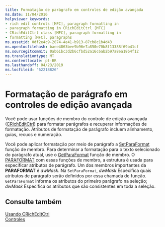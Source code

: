 ```yaml
---
title: Formatação de parágrafo em controles de edição avançada
ms.date: 11/04/2016
helpviewer_keywords:
- rich edit controls [MFC], paragraph formatting in
- paragraph formatting in CRichEditCtrl [MFC]
- CRichEditCtrl class [MFC], paragraph formatting in
- formatting [MFC], paragraphs
ms.assetid: 0df2e4c9-2074-4e41-b913-87cb8c1b4d43
ms.openlocfilehash: baee4863bee9b96e7a850e70b8f13388f69b41cf
ms.sourcegitcommit: 0ab61bc3d2b6cfbd52a16c6ab2b97a8ea1864f12
ms.translationtype: MT
ms.contentlocale: pt-BR
ms.lasthandoff: 04/23/2019
ms.locfileid: "62218826"
---
```

# <a name="paragraph-formatting-in-rich-edit-controls"></a>Formatação de parágrafo em controles de edição avançada

Você pode usar funções de membro do controle de edição avançada ([CRichEditCtrl](../mfc/reference/cricheditctrl-class.md)) para formatar parágrafos e recuperar informações de formatação. Atributos de formatação de parágrafo incluem alinhamento, guias, recuos e numeração.

Você pode aplicar formatação por meio de parágrafo a [SetParaFormat](../mfc/reference/cricheditctrl-class.md#setparaformat) função de membro. Para determinar a formatação para o texto selecionado do parágrafo atual, use o [GetParaFormat](../mfc/reference/cricheditctrl-class.md#getparaformat) função de membro. O [PARAFORMAT](/windows/desktop/api/richedit/ns-richedit-_paraformat) com essas funções de membro, a estrutura é usada para especificar atributos de parágrafo. Um dos membros importantes da **PARAFORMAT** é *dwMask*. Na `SetParaFormat`, *dwMask* Especifica quais atributos de parágrafo serão definidos por essa chamada de função. `GetParaFormat` informa os atributos do primeiro parágrafo na seleção; *dwMask* Especifica os atributos que são consistentes em toda a seleção.

## <a name="see-also"></a>Consulte também

[Usando CRichEditCtrl](../mfc/using-cricheditctrl.md)<br/>
[Controles](../mfc/controls-mfc.md)
